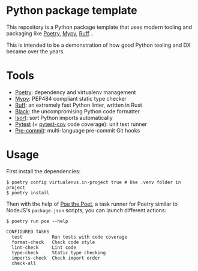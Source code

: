# Python package template

This repository is a Python package template that uses modern tooling and packaging like [Poetry](https://python-poetry.org/), [Mypy](https://mypy.readthedocs.io/en/stable/), [Ruff](https://github.com/charliermarsh/ruff)...

This is intended to be a demonstration of how good Python tooling and DX became over the years.

# Tools

- [Poetry](https://python-poetry.org/): dependency and virtualenv management
- [Mypy](https://mypy.readthedocs.io/en/stable/): PEP484 compliant static type checker
- [Ruff](https://github.com/charliermarsh/ruff): an extremely fast Python linter, written in Rust
- [Black](https://black.readthedocs.io/en/stable/): the uncompromising Python code formatter
- [Isort](https://pycqa.github.io/isort/index.html): sort Python imports automatically
- [Pytest](https://docs.pytest.org/en/7.2.x/) (+ [pytest-cov](https://pytest-cov.readthedocs.io/en/latest/readme.html) code coverage): unit test runner
- [Pre-commit](https://pre-commit.com/): multi-language pre-commit Git hooks

# Usage

First install the dependencies:

```shell
$ poetry config virtualenvs.in-project true # Use .venv folder in project
$ poetry install
```

Then with the help of [Poe the Poet](https://github.com/nat-n/poethepoet), a task runner for Poetry similar to NodeJS's `package.json` scripts, you can launch different actions:

```
$ poetry run poe --help

CONFIGURED TASKS
  test           Run tests with code coverage
  format-check   Check code style
  lint-check     Lint code
  type-check     Static type checking
  imports-check  Check import order
  check-all
```

